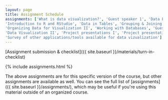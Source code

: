 ```yaml
---
layout: page
title: Assignment Schedule
assignments: ['What is data visualization?', 'Guest speaker 1', 'Data Entry and Storage',
'Introduction to R and RStudio', 'Data in Tables', 'Grouping & Joining Data', 'Organizing Data for Visualization I',
'Organizing Data for Visualization II', 'Working with Databases', 'Guest speaker 2', 'Data Visualization I',
'Data Visualization II', 'Project presentations I', 'Project presentations II',
'Survey of other applications/tools available for data vizualization']
---
```



[Assignment submission & checklist]({{ site.baseurl }}/materials/turn-in-checklist)

{% include assignments.html %}

The above assignments are for this specific version of the course, but other
assignments are available as well. You can see the full list of
[assignments]({{ site.baseurl }}/assignments/), which may be useful if you're using this material
outside of an organized course.

<!-- Schedule Management
- Update the `assignments:` list with `title:` from `assignments/` files. 
- Add 'Template' to `assignments:` to view the course template from `docs/`. 
- The remaining content should be left AS IS.
-->

